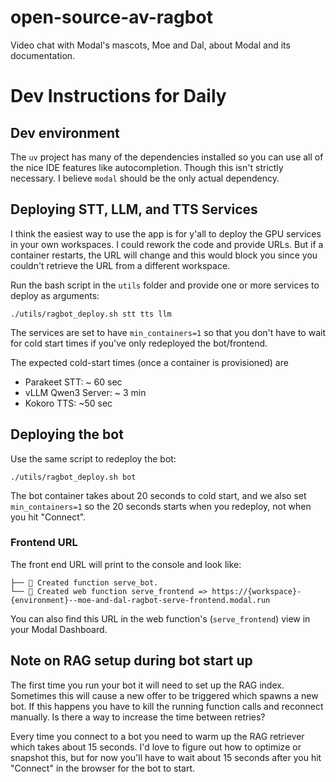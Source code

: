 # open-source-av-ragbot
Video chat with Modal's mascots, Moe and Dal, about Modal and its documentation.

# Dev Instructions for Daily

## Dev environment

The `uv` project has many of the dependencies installed so you can use all of the nice IDE features like autocompletion. Though this isn't strictly necessary. I believe `modal` should be the only actual dependency.

## Deploying STT, LLM, and TTS Services

I think the easiest way to use the app is for y'all to deploy the GPU services in your own workspaces. I could rework the code and provide URLs. But if a container restarts, the URL will change and this would block you since you couldn't retrieve the URL from a different workspace.

Run the bash script in the `utils` folder and provide one or more services to deploy as arguments:
```
./utils/ragbot_deploy.sh stt tts llm
```
The services are set to have `min_containers=1` so that you don't have to wait for cold start times if you've only redeployed the bot/frontend.

The expected cold-start times (once a container is provisioned) are
- Parakeet STT: ~ 60 sec
- vLLM Qwen3 Server: ~ 3 min
- Kokoro TTS: ~50 sec

## Deploying the bot
Use the same script to redeploy the bot:
```
./utils/ragbot_deploy.sh bot
```

The bot container takes about 20 seconds to cold start, and we also set `min_containers=1` so the 20 seconds starts when you redeploy, not when you hit "Connect".

### Frontend URL
The front end URL will print to the console and look like:
```
├── 🔨 Created function serve_bot.
└── 🔨 Created web function serve_frontend => https://{workspace}-{environment}--moe-and-dal-ragbot-serve-frontend.modal.run
```

You can also find this URL in the web function's (`serve_frontend`) view in your Modal Dashboard.

## Note on RAG setup during bot start up
The first time you run your bot it will need to set up the RAG index. Sometimes this will cause a new offer to be triggered which spawns a new bot. If this happens you have to kill the running function calls and reconnect manually. Is there a way to increase the time between retries?

Every time you connect to a bot you need to warm up the RAG retriever which takes about 15 seconds. I'd love to figure out how to optimize or snapshot this, but for now you'll have to wait about 15 seconds after you hit "Connect" in the browser for the bot to start.
